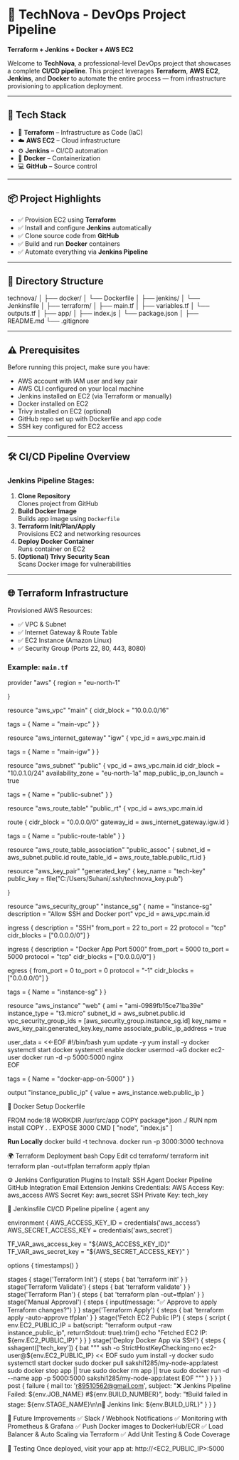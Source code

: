# 🚀 TechNova - DevOps Project Pipeline  
**Terraform + Jenkins + Docker + AWS EC2**

Welcome to **TechNova**, a professional-level DevOps project that showcases a complete **CI/CD pipeline**. This project leverages **Terraform**, **AWS EC2**, **Jenkins**, and **Docker** to automate the entire process — from infrastructure provisioning to application deployment.

---

## 🧰 Tech Stack

- 🧱 **Terraform** – Infrastructure as Code (IaC)
- ☁️ **AWS EC2** – Cloud infrastructure
- ⚙️ **Jenkins** – CI/CD automation
- 🐳 **Docker** – Containerization
- 💻 **GitHub** – Source control

---

## 📦 Project Highlights

- ✅ Provision EC2 using **Terraform**
- ✅ Install and configure **Jenkins** automatically
- ✅ Clone source code from **GitHub**
- ✅ Build and run **Docker** containers
- ✅ Automate everything via **Jenkins Pipeline**

---

## 📁 Directory Structure
technova/
│
├── docker/
│ └── Dockerfile
│
├── jenkins/
│ └── Jenkinsfile
│
├── terraform/
│ ├── main.tf
│ ├── variables.tf
│ └── outputs.tf
│
├── app/
│ ├── index.js
│ └── package.json
│
├── README.md
└── .gitignore


---

## ⚠️ Prerequisites

Before running this project, make sure you have:

- AWS account with IAM user and key pair
- AWS CLI configured on your local machine
- Jenkins installed on EC2 (via Terraform or manually)
- Docker installed on EC2
- Trivy installed on EC2 (optional)
- GitHub repo set up with Dockerfile and app code
- SSH key configured for EC2 access

---

## 🛠️ CI/CD Pipeline Overview

### Jenkins Pipeline Stages:

1. **Clone Repository**  
   Clones project from GitHub
2. **Build Docker Image**  
   Builds app image using `Dockerfile`
3. **Terraform Init/Plan/Apply**  
   Provisions EC2 and networking resources
4. **Deploy Docker Container**  
   Runs container on EC2
5. **(Optional) Trivy Security Scan**  
   Scans Docker image for vulnerabilities

---

## 🌐 Terraform Infrastructure

Provisioned AWS Resources:

- ✅ VPC & Subnet
- ✅ Internet Gateway & Route Table
- ✅ EC2 Instance (Amazon Linux)
- ✅ Security Group (Ports 22, 80, 443, 8080)

### Example: `main.tf`

provider "aws" {
  region = "eu-north-1"

}


resource "aws_vpc" "main" {
  cidr_block = "10.0.0.0/16"

  tags = {
    Name = "main-vpc"
  }
}


resource "aws_internet_gateway" "igw" {
  vpc_id = aws_vpc.main.id

  tags = {
    Name = "main-igw"
  }
}


resource "aws_subnet" "public" {
  vpc_id                  = aws_vpc.main.id
  cidr_block              = "10.0.1.0/24"
  availability_zone       = "eu-north-1a"
  map_public_ip_on_launch = true

  tags = {
    Name = "public-subnet"
  }
}


resource "aws_route_table" "public_rt" {
  vpc_id = aws_vpc.main.id

  route {
    cidr_block = "0.0.0.0/0"
    gateway_id = aws_internet_gateway.igw.id
  }

  tags = {
    Name = "public-route-table"
  }
}


resource "aws_route_table_association" "public_assoc" {
  subnet_id      = aws_subnet.public.id
  route_table_id = aws_route_table.public_rt.id
}


resource "aws_key_pair" "generated_key" {
  key_name   = "tech-key"
  public_key = file("C:/Users/Suhani/.ssh/technova_key.pub")

}


resource "aws_security_group" "instance_sg" {
  name        = "instance-sg"
  description = "Allow SSH and Docker port"
  vpc_id      = aws_vpc.main.id

  ingress {
    description = "SSH"
    from_port   = 22
    to_port     = 22
    protocol    = "tcp"
    cidr_blocks = ["0.0.0.0/0"]
  }

  
  ingress {
    description = "Docker App Port 5000"
    from_port   = 5000 
    to_port     = 5000 
    protocol    = "tcp"
    cidr_blocks = ["0.0.0.0/0"]
  }

  egress {
    from_port   = 0
    to_port     = 0
    protocol    = "-1"
    cidr_blocks = ["0.0.0.0/0"]
  }

  tags = {
    Name = "instance-sg"
  }
}


resource "aws_instance" "web" {
  ami                         = "ami-0989fb15ce71ba39e" 
  instance_type               = "t3.micro"
  subnet_id                   = aws_subnet.public.id
  vpc_security_group_ids      = [aws_security_group.instance_sg.id]
  key_name                    = aws_key_pair.generated_key.key_name
  associate_public_ip_address = true

  
  
  user_data = <<-EOF
              #!/bin/bash
              yum update -y
              yum install -y docker
              systemctl start docker
              systemctl enable docker
              usermod -aG docker ec2-user
              docker run -d -p 5000:5000 nginx    
              EOF

  tags = {
    Name = "docker-app-on-5000"
  }
}


output "instance_public_ip" {
  value = aws_instance.web.public_ip
}



🐳 Docker Setup
Dockerfile

FROM node:18
WORKDIR /usr/src/app
COPY package*.json ./
RUN npm install
COPY . .
EXPOSE 3000
CMD [ "node", "index.js" ]

**Run Locally**
docker build -t technova.
docker run -p 3000:3000 technova

🌍 Terraform Deployment
bash
Copy
Edit
cd terraform/
terraform init
terraform plan -out=tfplan
terraform apply tfplan

⚙️ Jenkins Configuration
Plugins to Install:
SSH Agent
Docker Pipeline
GitHub Integration
Email Extension
Jenkins Credentials:
AWS Access Key: aws_access
AWS Secret Key: aws_secret
SSH Private Key: tech_key

🔁 Jenkinsfile CI/CD Pipeline
pipeline {
    agent any

  environment {
        AWS_ACCESS_KEY_ID     = credentials('aws_access')
        AWS_SECRET_ACCESS_KEY = credentials('aws_secret')

 TF_VAR_aws_access_key = "${AWS_ACCESS_KEY_ID}"
        TF_VAR_aws_secret_key = "${AWS_SECRET_ACCESS_KEY}"
    }

   options {
        timestamps()
    }

  stages {
        stage('Terraform Init') {
            steps {
                bat 'terraform init'
            }
        }
        stage('Terraform Validate') {
            steps {
                bat 'terraform validate'
            }
        }
        stage('Terraform Plan') {
            steps {
                bat 'terraform plan -out=tfplan'
            }
        }
        stage('Manual Approval') {
            steps {
                input(message: "✅ Approve to apply Terraform changes?")
            }
        }
        stage('Terraform Apply') {
            steps {
             bat 'terraform apply -auto-approve tfplan'
            }
        }
        stage('Fetch EC2 Public IP') {
            steps {
                script {
                    env.EC2_PUBLIC_IP = bat(script: "terraform output -raw instance_public_ip", returnStdout: true).trim()
                    echo "Fetched EC2 IP: ${env.EC2_PUBLIC_IP}"
                }
            }
        }
        stage('Deploy Docker App via SSH') {
            steps {
                sshagent(['tech_key']) {
                    bat """
                        ssh -o StrictHostKeyChecking=no ec2-user@${env.EC2_PUBLIC_IP} << EOF
                            sudo yum install -y docker
                            sudo systemctl start docker
                            sudo docker pull sakshi1285/my-node-app:latest
                            sudo docker stop app || true
                            sudo docker rm app || true
                            sudo docker run -d --name app -p 5000:5000 sakshi1285/my-node-app:latest
                        EOF
                    """
                }
            }
        }
    }
    post {
        failure {
            mail to: 'r89510562@gmail.com',
                 subject: "❌ Jenkins Pipeline Failed: ${env.JOB_NAME} #${env.BUILD_NUMBER}",
                 body: "❗Build failed in stage: ${env.STAGE_NAME}\n\n🔗 Jenkins link: ${env.BUILD_URL}"
        }
    }
}

🔮 Future Improvements
✅ Slack / Webhook Notifications
✅ Monitoring with Prometheus & Grafana
✅ Push Docker images to DockerHub/ECR
✅ Load Balancer & Auto Scaling via Terraform
✅ Add Unit Testing & Code Coverage


🧪 Testing
Once deployed, visit your app at:
http://<EC2_PUBLIC_IP>:5000






